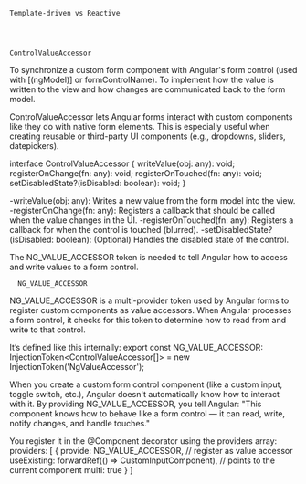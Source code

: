    Template-driven vs Reactive




    ControlValueAccessor
To synchronize a custom form component with Angular's form control (used with [(ngModel)] or formControlName).
To implement how the value is written to the view and how changes are communicated back to the form model.

ControlValueAccessor lets Angular forms interact with custom components like they do with native form elements. 
This is especially useful when creating reusable or third-party UI components (e.g., dropdowns, sliders, datepickers).

interface ControlValueAccessor {
  writeValue(obj: any): void;
  registerOnChange(fn: any): void;
  registerOnTouched(fn: any): void;
  setDisabledState?(isDisabled: boolean): void;
}

-writeValue(obj: any): Writes a new value from the form model into the view.
-registerOnChange(fn: any): Registers a callback that should be called when the value changes in the UI.
-registerOnTouched(fn: any): Registers a callback for when the control is touched (blurred).
-setDisabledState?(isDisabled: boolean): (Optional) Handles the disabled state of the control.

The NG_VALUE_ACCESSOR token is needed to tell Angular how to access and write values to a form control.



      NG_VALUE_ACCESSOR

NG_VALUE_ACCESSOR is a multi-provider token used by Angular forms to register custom components as value accessors. When Angular processes a form control, it checks for this token to determine how to read from and write to that control.

It’s defined like this internally:
export const NG_VALUE_ACCESSOR: InjectionToken<ControlValueAccessor[]> = new InjectionToken('NgValueAccessor');

When you create a custom form control component (like a custom input, toggle switch, etc.), Angular doesn't automatically know how to interact with it.
By providing NG_VALUE_ACCESSOR, you tell Angular:
"This component knows how to behave like a form control — it can read, write, notify changes, and handle touches."

You register it in the @Component decorator using the providers array:
providers: [
  {
    provide: NG_VALUE_ACCESSOR,                            // register as value accessor
    useExisting: forwardRef(() => CustomInputComponent),   // points to the current component
    multi: true
  }
]
